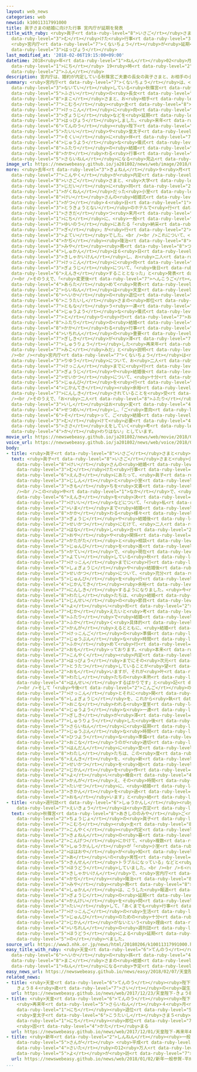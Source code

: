 ```yaml
---
layout: web_news
categories: web
newsid: k10011317991000
title: 眞子さまの結婚に向けた行事 宮内庁が延期を発表
title_with_ruby: <ruby>眞子<rt data-ruby-level="8">いさご</rt></ruby>さまの<ruby>結婚<rt data-ruby-level="7">けっこん</rt></ruby>に<ruby>向<rt
  data-ruby-level="3">む</rt></ruby>けた<ruby>行事<rt data-ruby-level="3">ぎょうじ</rt></ruby>
  <ruby>宮内庁<rt data-ruby-level="7">くないちょう</rt></ruby>が<ruby>延期<rt data-ruby-level="6">えんき</rt></ruby>を<ruby>発表<rt
  data-ruby-level="3">はっぴょう</rt></ruby>
last_modified_at: '2018-02-06T19:15:00+09:00'
datetime: 2018<ruby>年<rt data-ruby-level="1">ねん</rt></ruby>02<ruby>月<rt data-ruby-level="1">がつ</rt></ruby>06<ruby>日<rt
  data-ruby-level="1">にち</rt></ruby> 19<ruby>時<rt data-ruby-level="2">じ</rt></ruby>15<ruby>分<rt
  data-ruby-level="2">ふん</rt></ruby>
description: 宮内庁は、婚約が内定している秋篠宮ご夫妻の長女の眞子さまと、お相手の小室圭さんの結婚に向けた行事などを延期すると発表しました。来年は天皇陛下の退位や皇太子さまの即位に伴う重要な儀式があることから、お二人の結婚とそれに関わる行事は再来年になる見込みだということです。
summary: <ruby>宮内庁<rt data-ruby-level="7">くないちょう</rt></ruby>は、<ruby>婚約<rt data-ruby-level="7">こんやく</rt></ruby>が<ruby>内定<rt
  data-ruby-level="3">ないてい</rt></ruby>している<ruby>秋篠宮<rt data-ruby-level="8">あきしののみや</rt></ruby>ご<ruby>夫妻<rt
  data-ruby-level="5">ふさい</rt></ruby>の<ruby>長女<rt data-ruby-level="2">ちょうじょ</rt></ruby>の<ruby>眞子<rt
  data-ruby-level="8">まこ</rt></ruby>さまと、お<ruby>相手<rt data-ruby-level="3">あいて</rt></ruby>の<ruby>小室<rt
  data-ruby-level="7">こむろ</rt></ruby><ruby>圭<rt data-ruby-level="8">けい</rt></ruby>さんの<ruby>結婚<rt
  data-ruby-level="7">けっこん</rt></ruby>に<ruby>向<rt data-ruby-level="3">む</rt></ruby>けた<ruby>行事<rt
  data-ruby-level="3">ぎょうじ</rt></ruby>などを<ruby>延期<rt data-ruby-level="6">えんき</rt></ruby>すると<ruby>発表<rt
  data-ruby-level="3">はっぴょう</rt></ruby>しました。<ruby>来年<rt data-ruby-level="2">らいねん</rt></ruby>は<ruby>天皇<rt
  data-ruby-level="6">てんのう</rt></ruby><ruby>陛下<rt data-ruby-level="6">へいか</rt></ruby>の<ruby>退位<rt
  data-ruby-level="5">たいい</rt></ruby>や<ruby>皇太子<rt data-ruby-level="6">こうたいし</rt></ruby>さまの<ruby>即位<rt
  data-ruby-level="7">そくい</rt></ruby>に<ruby>伴<rt data-ruby-level="7">ともな</rt></ruby>う<ruby>重要<rt
  data-ruby-level="4">じゅうよう</rt></ruby>な<ruby>儀式<rt data-ruby-level="7">ぎしき</rt></ruby>があることから、お<ruby>二人<rt
  data-ruby-level="8">ふたり</rt></ruby>の<ruby>結婚<rt data-ruby-level="7">けっこん</rt></ruby>とそれに<ruby>関<rt
  data-ruby-level="8">かか</rt></ruby>わる<ruby>行事<rt data-ruby-level="3">ぎょうじ</rt></ruby>は<ruby>再来年<rt
  data-ruby-level="5">さらいねん</rt></ruby>になる<ruby>見込<rt data-ruby-level="7">みこ</rt></ruby>みだということです。
image_url: https://newswebeasy.github.io/ja201802/news/web/image/2018/02/06/K10011317991_1802061917_1802061918_01_02.jpg
more: <ruby>去年<rt data-ruby-level="3">きょねん</rt></ruby>９<ruby>月<rt data-ruby-level="1">がつ</rt></ruby>に<ruby>婚約<rt
  data-ruby-level="7">こんやく</rt></ruby>が<ruby>内定<rt data-ruby-level="3">ないてい</rt></ruby>した<ruby>眞子<rt
  data-ruby-level="8">いさご</rt></ruby>さまと、<ruby>大学<rt data-ruby-level="1">だいがく</rt></ruby><ruby>時代<rt
  data-ruby-level="3">じだい</rt></ruby>に<ruby>同<rt data-ruby-level="2">おな</rt></ruby>じ<ruby>学年<rt
  data-ruby-level="1">がくねん</rt></ruby>だった<ruby>小室<rt data-ruby-level="7">こむろ</rt></ruby><ruby>圭<rt
  data-ruby-level="8">けい</rt></ruby>さんの<ruby>結婚式<rt data-ruby-level="7">けっこんしき</rt></ruby>は、ことし１１<ruby>月<rt
  data-ruby-level="1">がつ</rt></ruby>４<ruby>日<rt data-ruby-level="1">にち</rt></ruby>に<ruby>東京都内<rt
  data-ruby-level="3">とうきょうとない</rt></ruby>のホテルで<ruby>行<rt data-ruby-level="2">おこな</rt></ruby>われ、これに<ruby>先立<rt
  data-ruby-level="1">さきだ</rt></ruby>つ<ruby>来月<rt data-ruby-level="2">らいげつ</rt></ruby>４<ruby>日<rt
  data-ruby-level="1">にち</rt></ruby>に、<ruby>一般<rt data-ruby-level="7">いっぱん</rt></ruby>の<ruby>結納<rt
  data-ruby-level="7">ゆいのう</rt></ruby>にあたる「<ruby>納采<rt data-ruby-level="7">のうさい</rt></ruby>の<ruby>儀<rt
  data-ruby-level="7">ぎ</rt></ruby>」が<ruby>行<rt data-ruby-level="2">おこな</rt></ruby>われる<ruby>予定<rt
  data-ruby-level="3">よてい</rt></ruby>でした。<br /><br />これについて、<ruby>宮内庁<rt data-ruby-level="7">くないちょう</rt></ruby>の<ruby>加地<rt
  data-ruby-level="4">かぢ</rt></ruby><ruby>隆治<rt data-ruby-level="8">たかじ</rt></ruby><ruby>宮<rt
  data-ruby-level="3">みや</rt></ruby><ruby>務<rt data-ruby-level="8">つとむ</rt></ruby><ruby>主管<rt
  data-ruby-level="4">しゅかん</rt></ruby>は６<ruby>日<rt data-ruby-level="1">にち</rt></ruby>、<ruby>記者会見<rt
  data-ruby-level="3">きしゃかいけん</rt></ruby>し、お<ruby>二人<rt data-ruby-level="8">ふたり</rt></ruby>の<ruby>結婚<rt
  data-ruby-level="7">けっこん</rt></ruby>に<ruby>向<rt data-ruby-level="3">む</rt></ruby>けたすべての<ruby>行事<rt
  data-ruby-level="3">ぎょうじ</rt></ruby>について、「<ruby>後日<rt data-ruby-level="2">ごじつ</rt></ruby>に<ruby>延期<rt
  data-ruby-level="6">えんき</rt></ruby>することとなった」と<ruby>発表<rt data-ruby-level="3">はっぴょう</rt></ruby>しました。<br
  /><br />そのうえで、「<ruby>変更後<rt data-ruby-level="7">へんこうご</rt></ruby>の<ruby>日程<rt data-ruby-level="5">にってい</rt></ruby>については<ruby>改<rt
  data-ruby-level="4">あらた</rt></ruby>めて<ruby>発表<rt data-ruby-level="3">はっぴょう</rt></ruby>する」としたうえで、<ruby>来年<rt
  data-ruby-level="2">らいねん</rt></ruby>は<ruby>天皇<rt data-ruby-level="6">てんのう</rt></ruby><ruby>陛下<rt
  data-ruby-level="6">へいか</rt></ruby>の<ruby>退位<rt data-ruby-level="5">たいい</rt></ruby>と<ruby>皇太子<rt
  data-ruby-level="6">こうたいし</rt></ruby>さまの<ruby>即位<rt data-ruby-level="7">そくい</rt></ruby>に<ruby>伴<rt
  data-ruby-level="7">ともな</rt></ruby>う<ruby>一連<rt data-ruby-level="4">いちれん</rt></ruby>の<ruby>重要<rt
  data-ruby-level="4">じゅうよう</rt></ruby>な<ruby>儀式<rt data-ruby-level="7">ぎしき</rt></ruby>などが<ruby>執<rt
  data-ruby-level="7">と</rt></ruby>り<ruby>行<rt data-ruby-level="7">おこな</rt></ruby>われるとして、お<ruby>二人<rt
  data-ruby-level="8">ふたり</rt></ruby>の<ruby>結婚<rt data-ruby-level="7">けっこん</rt></ruby>とそれに<ruby>関<rt
  data-ruby-level="8">かか</rt></ruby>わる<ruby>行事<rt data-ruby-level="3">ぎょうじ</rt></ruby>は、「<ruby>一連<rt
  data-ruby-level="4">いちれん</rt></ruby>の<ruby>重要<rt data-ruby-level="4">じゅうよう</rt></ruby>な<ruby>儀式<rt
  data-ruby-level="7">ぎしき</rt></ruby>が<ruby>滞<rt data-ruby-level="7">とどこお</rt></ruby>りなく<ruby>終了<rt
  data-ruby-level="7">しゅうりょう</rt></ruby>した<ruby>再来年<rt data-ruby-level="5">さらいねん</rt></ruby>になる<ruby>見込<rt
  data-ruby-level="7">みこ</rt></ruby>みだ」と<ruby>説明<rt data-ruby-level="4">せつめい</rt></ruby>しています。<br
  /><br /><ruby>宮内庁<rt data-ruby-level="7">くないちょう</rt></ruby>は<ruby>延期<rt data-ruby-level="6">えんき</rt></ruby>の<ruby>理由<rt
  data-ruby-level="3">りゆう</rt></ruby>について、お<ruby>二人<rt data-ruby-level="8">ふたり</rt></ruby>が<ruby>結婚<rt
  data-ruby-level="7">けっこん</rt></ruby>までに<ruby>行<rt data-ruby-level="2">おこな</rt></ruby>う<ruby>行事<rt
  data-ruby-level="3">ぎょうじ</rt></ruby>や<ruby>結婚後<rt data-ruby-level="7">けっこんご</rt></ruby>の<ruby>生活<rt
  data-ruby-level="2">せいかつ</rt></ruby>について、<ruby>十分<rt data-ruby-level="2">じゅうぶん</rt></ruby>な<ruby>準備<rt
  data-ruby-level="5">じゅんび</rt></ruby>を<ruby>行<rt data-ruby-level="2">おこな</rt></ruby>う<ruby>時間的<rt
  data-ruby-level="4">じかんてき</rt></ruby><ruby>余裕<rt data-ruby-level="7">よゆう</rt></ruby>がないと<ruby>認識<rt
  data-ruby-level="7">にんしき</rt></ruby>されていることを<ruby>受<rt data-ruby-level="3">う</rt></ruby>けてのものだとしています。<br
  /><br />そのうえで、「お<ruby>二人<rt data-ruby-level="8">ふたり</rt></ruby>のご<ruby>結婚<rt data-ruby-level="7">けっこん</rt></ruby>についてのご<ruby>意思<rt
  data-ruby-level="3">いし</rt></ruby>はお<ruby>変<rt data-ruby-level="4">か</rt></ruby>わりない」と<ruby>説明<rt
  data-ruby-level="4">せつめい</rt></ruby>し、「ご<ruby>意向<rt data-ruby-level="3">いこう</rt></ruby>に<ruby>沿<rt
  data-ruby-level="6">そ</rt></ruby>って、ご<ruby>結婚<rt data-ruby-level="7">けっこん</rt></ruby>に<ruby>向<rt
  data-ruby-level="3">む</rt></ruby>けて<ruby>必要<rt data-ruby-level="4">ひつよう</rt></ruby>なお<ruby>支<rt
  data-ruby-level="5">ささ</rt></ruby>えをしていく<ruby>考<rt data-ruby-level="2">かんが</rt></ruby>えに<ruby>変<rt
  data-ruby-level="4">か</rt></ruby>わりはない」としています。
movie_url: https://newswebeasy.github.io/ja201802/news/web/movie/2018/02/06/k10011317991_201802061925_201802061926.mp4
voice_url: https://newswebeasy.github.io/ja201802/news/web/voice/2018/02/06/k10011317991_201802061925_201802061926.mp3
body:
- title: <ruby>眞子<rt data-ruby-level="8">いさご</rt></ruby>さまと<ruby>小室<rt data-ruby-level="7">こむろ</rt></ruby>さんのコメント
  text: <ruby>眞子<rt data-ruby-level="8">いさご</rt></ruby>さまと<ruby>小室<rt data-ruby-level="7">こむろ</rt></ruby><ruby>圭<rt
    data-ruby-level="8">けい</rt></ruby>さんの<ruby>結婚<rt data-ruby-level="7">けっこん</rt></ruby>に<ruby>向<rt
    data-ruby-level="3">む</rt></ruby>けた<ruby>行事<rt data-ruby-level="3">ぎょうじ</rt></ruby>などの<ruby>延期<rt
    data-ruby-level="6">えんき</rt></ruby>にあたって、<ruby>眞子<rt data-ruby-level="8">いさご</rt></ruby>さまは、ご<ruby>自身<rt
    data-ruby-level="3">じしん</rt></ruby>と<ruby>小室<rt data-ruby-level="7">こむろ</rt></ruby>さんの<ruby>気持<rt
    data-ruby-level="3">きも</rt></ruby>ちを<ruby>文書<rt data-ruby-level="2">ぶんしょ</rt></ruby>であらわされました。<br
    /><br />この<ruby>中<rt data-ruby-level="1">なか</rt></ruby>で、<ruby>眞子<rt data-ruby-level="8">いさご</rt></ruby>さまは、<ruby>延期<rt
    data-ruby-level="6">えんき</rt></ruby>を<ruby>決<rt data-ruby-level="3">き</rt></ruby>めた<ruby>経緯<rt
    data-ruby-level="7">けいい</rt></ruby>などについて、「<ruby>私<rt data-ruby-level="8">わたし</rt></ruby>たちは、<ruby>今<rt
    data-ruby-level="2">いま</rt></ruby>まで<ruby>結婚<rt data-ruby-level="7">けっこん</rt></ruby>に<ruby>関<rt
    data-ruby-level="8">かか</rt></ruby>わる<ruby>様々<rt data-ruby-level="3">さまざま</rt></ruby>な<ruby>行事<rt
    data-ruby-level="3">ぎょうじ</rt></ruby>や<ruby>結婚後<rt data-ruby-level="7">けっこんご</rt></ruby>の<ruby>生活<rt
    data-ruby-level="2">せいかつ</rt></ruby>にむけて、<ruby>二人<rt data-ruby-level="8">ふたり</rt></ruby>で<ruby>話<rt
    data-ruby-level="2">はな</rt></ruby>し<ruby>合<rt data-ruby-level="2">あ</rt></ruby>い、それぞれの<ruby>親<rt
    data-ruby-level="2">おや</rt></ruby>や<ruby>関係<rt data-ruby-level="4">かんけい</rt></ruby>する<ruby>方々<rt
    data-ruby-level="2">かたがた</rt></ruby>と<ruby>相談<rt data-ruby-level="3">そうだん</rt></ruby>しながら<ruby>準備<rt
    data-ruby-level="5">じゅんび</rt></ruby>を<ruby>進<rt data-ruby-level="3">すす</rt></ruby>めてまいりました。しかし、その<ruby>過程<rt
    data-ruby-level="5">かてい</rt></ruby>で、<ruby>現在<rt data-ruby-level="5">げんざい</rt></ruby><ruby>予定<rt
    data-ruby-level="3">よてい</rt></ruby>している<ruby>秋<rt data-ruby-level="2">あき</rt></ruby>の<ruby>結婚<rt
    data-ruby-level="7">けっこん</rt></ruby>までに<ruby>行<rt data-ruby-level="2">おこな</rt></ruby>う<ruby>諸行事<rt
    data-ruby-level="6">しょぎょうじ</rt></ruby>や<ruby>結婚後<rt data-ruby-level="7">けっこんご</rt></ruby>の<ruby>生活<rt
    data-ruby-level="2">せいかつ</rt></ruby>について、<ruby>充分<rt data-ruby-level="7">じゅうぶん</rt></ruby>な<ruby>準備<rt
    data-ruby-level="5">じゅんび</rt></ruby>を<ruby>行<rt data-ruby-level="2">おこな</rt></ruby>う<ruby>時間的<rt
    data-ruby-level="4">じかんてき</rt></ruby><ruby>余裕<rt data-ruby-level="7">よゆう</rt></ruby>がないことを<ruby>認識<rt
    data-ruby-level="7">にんしき</rt></ruby>するようになりました。<ruby>今<rt data-ruby-level="2">いま</rt></ruby>、<ruby>私<rt
    data-ruby-level="8">わたし</rt></ruby>たちは、<ruby>結婚<rt data-ruby-level="7">けっこん</rt></ruby>という<ruby>人生<rt
    data-ruby-level="1">じんせい</rt></ruby>の<ruby>節目<rt data-ruby-level="4">ふしめ</rt></ruby>をより<ruby>良<rt
    data-ruby-level="4">よ</rt></ruby>い<ruby>形<rt data-ruby-level="2">かたち</rt></ruby>で<ruby>迎<rt
    data-ruby-level="7">むか</rt></ruby>えたいと<ruby>考<rt data-ruby-level="2">かんが</rt></ruby>えております。そのために<ruby>二人<rt
    data-ruby-level="8">ふたり</rt></ruby>で<ruby>結婚<rt data-ruby-level="7">けっこん</rt></ruby>についてより<ruby>深<rt
    data-ruby-level="3">ふか</rt></ruby>く<ruby>具体的<rt data-ruby-level="4">ぐたいてき</rt></ruby>に<ruby>考<rt
    data-ruby-level="2">かんが</rt></ruby>えるとともに、<ruby>結婚<rt data-ruby-level="7">けっこん</rt></ruby>までの、そして<ruby>結婚後<rt
    data-ruby-level="7">けっこんご</rt></ruby>の<ruby>準備<rt data-ruby-level="5">じゅんび</rt></ruby>に<ruby>充分<rt
    data-ruby-level="7">じゅうぶん</rt></ruby>な<ruby>時間<rt data-ruby-level="2">じかん</rt></ruby>をかけて、できるところまで<ruby>深<rt
    data-ruby-level="3">ふか</rt></ruby>めて<ruby>行<rt data-ruby-level="2">い</rt></ruby>きたいと<ruby>思<rt
    data-ruby-level="2">おも</rt></ruby>っております。<ruby>本来<rt data-ruby-level="2">ほんらい</rt></ruby>であれば<ruby>婚約<rt
    data-ruby-level="7">こんやく</rt></ruby><ruby>内定<rt data-ruby-level="3">ないてい</rt></ruby>の<ruby>発表<rt
    data-ruby-level="3">はっぴょう</rt></ruby>までにその<ruby>次元<rt data-ruby-level="3">じげん</rt></ruby>に<ruby>到達<rt
    data-ruby-level="7">とうたつ</rt></ruby>していることが<ruby>望<rt data-ruby-level="4">のぞ</rt></ruby>ましかったとは<ruby>思<rt
    data-ruby-level="2">おも</rt></ruby>いますが、それが<ruby>叶<rt data-ruby-level="8">かな</rt></ruby>わなかったのは<ruby>私<rt
    data-ruby-level="8">わたし</rt></ruby>たちの<ruby>未熟<rt data-ruby-level="6">みじゅく</rt></ruby>さゆえであると<ruby>反省<rt
    data-ruby-level="4">はんせい</rt></ruby>するばかりです」と<ruby>記<rt data-ruby-level="2">しる</rt></ruby>されています。<br
    /><br />そして「<ruby>今後<rt data-ruby-level="2">こんご</rt></ruby>の<ruby>私<rt data-ruby-level="8">わたし</rt></ruby>たちの<ruby>結婚<rt
    data-ruby-level="7">けっこん</rt></ruby>とそれに<ruby>関<rt data-ruby-level="8">かか</rt></ruby>わる<ruby>諸行事<rt
    data-ruby-level="6">しょぎょうじ</rt></ruby>を、これから<ruby>執<rt data-ruby-level="7">と</rt></ruby>り<ruby>行<rt
    data-ruby-level="7">おこな</rt></ruby>われる<ruby>皇室<rt data-ruby-level="6">こうしつ</rt></ruby>にとって<ruby>重要<rt
    data-ruby-level="4">じゅうよう</rt></ruby>な<ruby>一連<rt data-ruby-level="4">いちれん</rt></ruby>のお<ruby>儀式<rt
    data-ruby-level="7">ぎしき</rt></ruby>が<ruby>滞<rt data-ruby-level="7">とどこお</rt></ruby>りなく<ruby>終了<rt
    data-ruby-level="7">しゅうりょう</rt></ruby>した<ruby>後<rt data-ruby-level="2">あと</rt></ruby>の<ruby>再来年<rt
    data-ruby-level="5">さらいねん</rt></ruby>に<ruby>延期<rt data-ruby-level="6">えんき</rt></ruby>し、<ruby>充分<rt
    data-ruby-level="7">じゅうぶん</rt></ruby>な<ruby>時間<rt data-ruby-level="2">じかん</rt></ruby>をとって<ruby>必要<rt
    data-ruby-level="4">ひつよう</rt></ruby>な<ruby>準備<rt data-ruby-level="5">じゅんび</rt></ruby>を<ruby>行<rt
    data-ruby-level="2">おこな</rt></ruby>うのが<ruby>適切<rt data-ruby-level="5">てきせつ</rt></ruby>であるとの<ruby>判断<rt
    data-ruby-level="5">はんだん</rt></ruby>に<ruby>至<rt data-ruby-level="6">いた</rt></ruby>りました」としたうえで、「<ruby>私<rt
    data-ruby-level="8">わたし</rt></ruby>たちは、この<ruby>度<rt data-ruby-level="7">たび</rt></ruby>の<ruby>延期<rt
    data-ruby-level="6">えんき</rt></ruby>を、<ruby>新<rt data-ruby-level="2">あら</rt></ruby>たな<ruby>生活<rt
    data-ruby-level="2">せいかつ</rt></ruby>を<ruby>始<rt data-ruby-level="3">はじ</rt></ruby>めるための<ruby>時間<rt
    data-ruby-level="2">じかん</rt></ruby>を<ruby>作<rt data-ruby-level="2">つく</rt></ruby>る<ruby>良<rt
    data-ruby-level="4">よ</rt></ruby>い<ruby>機会<rt data-ruby-level="4">きかい</rt></ruby>と<ruby>考<rt
    data-ruby-level="2">かんが</rt></ruby>え、その<ruby>時間<rt data-ruby-level="2">じかん</rt></ruby>を<ruby>大切<rt
    data-ruby-level="2">たいせつ</rt></ruby>に、<ruby>結婚<rt data-ruby-level="7">けっこん</rt></ruby>までの<ruby>期間<rt
    data-ruby-level="3">きかん</rt></ruby>を<ruby>過<rt data-ruby-level="5">す</rt></ruby>ごしてまいりたいと<ruby>思<rt
    data-ruby-level="2">おも</rt></ruby>います」と<ruby>結<rt data-ruby-level="4">むす</rt></ruby>ばれています。
- title: <ruby>週刊誌<rt data-ruby-level="6">しゅうかんし</rt></ruby><ruby>報道<rt data-ruby-level="5">ほうどう</rt></ruby>の<ruby>影響<rt
    data-ruby-level="7">えいきょう</rt></ruby>は<ruby>否定<rt data-ruby-level="6">ひてい</rt></ruby>
  text: <ruby>秋篠宮<rt data-ruby-level="8">あきしののみや</rt></ruby>ご<ruby>夫妻<rt data-ruby-level="5">ふさい</rt></ruby>の<ruby>長女<rt
    data-ruby-level="2">ちょうじょ</rt></ruby>の<ruby>眞子<rt data-ruby-level="8">まこ</rt></ruby>さまと<ruby>小室<rt
    data-ruby-level="7">こむろ</rt></ruby><ruby>圭<rt data-ruby-level="8">けい</rt></ruby>さんとの<ruby>婚約<rt
    data-ruby-level="7">こんやく</rt></ruby><ruby>内定<rt data-ruby-level="3">ないてい</rt></ruby>をめぐっては、<ruby>去年<rt
    data-ruby-level="3">きょねん</rt></ruby>の<ruby>暮<rt data-ruby-level="6">く</rt></ruby>れから<ruby>今月<rt
    data-ruby-level="2">こんげつ</rt></ruby>にかけて、<ruby>複数<rt data-ruby-level="5">ふくすう</rt></ruby>の<ruby>週刊誌<rt
    data-ruby-level="6">しゅうかんし</rt></ruby>が「<ruby>小室<rt data-ruby-level="7">こむろ</rt></ruby>さんの<ruby>母親<rt
    data-ruby-level="2">ははおや</rt></ruby>が<ruby>知<rt data-ruby-level="2">し</rt></ruby>り<ruby>合<rt
    data-ruby-level="2">あ</rt></ruby>いの<ruby>男性<rt data-ruby-level="5">だんせい</rt></ruby>と<ruby>金銭<rt
    data-ruby-level="5">きんせん</rt></ruby>トラブルになっている」などと<ruby>相次<rt data-ruby-level="3">あいつ</rt></ruby>いで<ruby>報道<rt
    data-ruby-level="5">ほうどう</rt></ruby>していました。<br /><br />６<ruby>日<rt data-ruby-level="1">にち</rt></ruby>の<ruby>記者会見<rt
    data-ruby-level="3">きしゃかいけん</rt></ruby>で、<ruby>宮内庁<rt data-ruby-level="7">くないちょう</rt></ruby>の<ruby>加地<rt
    data-ruby-level="4">かぢ</rt></ruby><ruby>隆治<rt data-ruby-level="8">たかじ</rt></ruby><ruby>宮<rt
    data-ruby-level="3">みや</rt></ruby><ruby>務<rt data-ruby-level="8">つとむ</rt></ruby><ruby>主管<rt
    data-ruby-level="4">しゅかん</rt></ruby>は、こうした<ruby>報道<rt data-ruby-level="5">ほうどう</rt></ruby>と<ruby>行事<rt
    data-ruby-level="3">ぎょうじ</rt></ruby>の<ruby>延期<rt data-ruby-level="6">えんき</rt></ruby>との<ruby>関係<rt
    data-ruby-level="4">かんけい</rt></ruby>を<ruby>問<rt data-ruby-level="3">と</rt></ruby>われたのに<ruby>対<rt
    data-ruby-level="3">たい</rt></ruby>して、「あくまでも<ruby>行事<rt data-ruby-level="3">ぎょうじ</rt></ruby>やご<ruby>結婚後<rt
    data-ruby-level="7">けっこんご</rt></ruby>の<ruby>生活<rt data-ruby-level="2">せいかつ</rt></ruby>の<ruby>準備<rt
    data-ruby-level="5">じゅんび</rt></ruby>のための<ruby>十分<rt data-ruby-level="2">じゅうぶん</rt></ruby>な<ruby>時間<rt
    data-ruby-level="2">じかん</rt></ruby>がないという<ruby>理由<rt data-ruby-level="3">りゆう</rt></ruby>で、<ruby>一連<rt
    data-ruby-level="4">いちれん</rt></ruby>の<ruby>週刊誌<rt data-ruby-level="6">しゅうかんし</rt></ruby><ruby>報道<rt
    data-ruby-level="5">ほうどう</rt></ruby>による<ruby>延期<rt data-ruby-level="6">えんき</rt></ruby>ということではありません」と<ruby>述<rt
    data-ruby-level="5">の</rt></ruby>べました。
source_url: https://www3.nhk.or.jp/news/html/20180206/k10011317991000.html
easy_title_with_ruby: <ruby>天皇<rt data-ruby-level="6">てんのう</rt></ruby><ruby>陛下<rt
  data-ruby-level="6">へいか</rt></ruby>の<ruby>孫<rt data-ruby-level="4">まご</rt></ruby>の<ruby>眞子<rt
  data-ruby-level="8">まこ</rt></ruby>さまの<ruby>結婚<rt data-ruby-level="7">けっこん</rt></ruby>は２０２０<ruby>年<rt
  data-ruby-level="1">ねん</rt></ruby>になる<ruby>予定<rt data-ruby-level="3">よてい</rt></ruby>
easy_news_url: https://newswebeasy.github.io/news/easy/2018/02/07/天皇陛下の孫の眞子さまの結婚は2020年になる予定
related_news:
- title: <ruby>天皇<rt data-ruby-level="6">てんのう</rt></ruby><ruby>陛下<rt data-ruby-level="6">へいか</rt></ruby>
    きょう８４<ruby>歳<rt data-ruby-level="7">さい</rt></ruby>の<ruby>誕生日<rt data-ruby-level="6">たんじょうび</rt></ruby>
  url: https://newswebeasy.github.io/news/web/2017/12/23/天皇陛下-きょう84歳の誕生日
- title: <ruby>天皇<rt data-ruby-level="6">てんのう</rt></ruby><ruby>陛下<rt data-ruby-level="6">へいか</rt></ruby>
    <ruby>再来年<rt data-ruby-level="5">さらいねん</rt></ruby>４<ruby>月<rt data-ruby-level="1">がつ</rt></ruby>30<ruby>日<rt
    data-ruby-level="1">にち</rt></ruby><ruby>退位<rt data-ruby-level="5">たいい</rt></ruby>
    <ruby>皇太子<rt data-ruby-level="6">こうたいし</rt></ruby>さま５<ruby>月<rt data-ruby-level="1">がつ</rt></ruby>１<ruby>日<rt
    data-ruby-level="1">にち</rt></ruby><ruby>即位<rt data-ruby-level="7">そくい</rt></ruby>
    <ruby>固<rt data-ruby-level="4">かた</rt></ruby>まる
  url: https://newswebeasy.github.io/news/web/2017/12/01/天皇陛下-再来年4月30日退位-皇太子さま5月1日即位-固まる
- title: <ruby>新年<rt data-ruby-level="2">しんねん</rt></ruby><ruby>一般<rt data-ruby-level="7">いっぱん</rt></ruby><ruby>参賀<rt
    data-ruby-level="5">さんが</rt></ruby> <ruby>平成<rt data-ruby-level="4">へいせい</rt></ruby><ruby>最多<rt
    data-ruby-level="4">さいた</rt></ruby>の12<ruby>万人<rt data-ruby-level="2">まんにん</rt></ruby><ruby>余<rt
    data-ruby-level="5">よ</rt></ruby>が<ruby>訪<rt data-ruby-level="7">おとず</rt></ruby>れる
  url: https://newswebeasy.github.io/news/web/2018/01/02/新年一般参賀-平成最多の12万人余が訪れる
...
```

